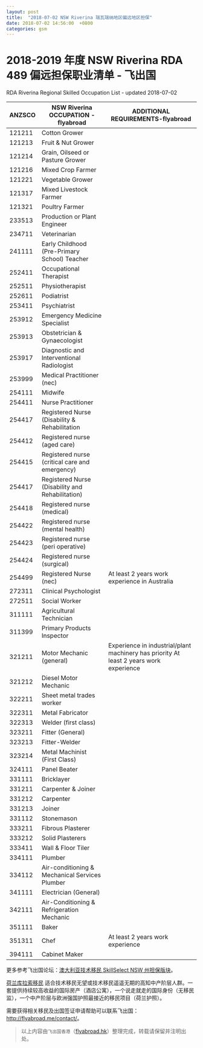 ```yaml
---
layout: post
title:  "2018-07-02 NSW Riverina 瑞瓦瑞纳地区偏远地区担保"
date: 2018-07-02 14:56:00  +0800
categories: gsm
---
```

  
# 2018-2019 年度 NSW Riverina RDA 489 偏远担保职业清单 - 飞出国

RDA Riverina Regional Skilled Occupation List - updated 2018-07-02

ANZSCO | NSW Riverina OCCUPATION - flyabroad | ADDITIONAL REQUIREMENTS-flyabroad
-- | -- | --
121211 | Cotton Grower |  
121213 | Fruit & Nut Grower |  
121214 | Grain, Oilseed or Pasture Grower |  
121216 | Mixed Crop Farmer |  
121221 | Vegetable Grower |  
121317 | Mixed Livestock Farmer |  
121321 | Poultry Farmer |  
233513 | Production or Plant Engineer |  
234711 | Veterinarian |  
241111 | Early Childhood (Pre-Primary School) Teacher |  
252411 | Occupational Therapist |  
252511 | Physiotherapist |  
252611 | Podiatrist |  
253411 | Psychiatrist |  
253912 | Emergency Medicine Specialist |  
253913 | Obstetrician & Gynaecologist |  
253917 | Diagnostic and Interventional Radiologist |  
253999 | Medical Practitioner (nec) |  
254111 | Midwife |  
254411 | Nurse Practitioner |  
254417 | Registered Nurse (Disability & Rehabilitation |  
254412 | Registered nurse (aged care) |  
254415 | Registered nurse (critical care and emergency) |  
254417 | Registered Nurse (Disability and Rehabilitation) |  
254418 | Registered nurse (medical) |  
254422 | Registered nurse (mental health) |  
254423 | Registered nurse (peri operative) |  
254424 | Registered nurse (surgical) |  
254499 | Registered Nurse (nec) | At least 2 years work experience in Australia
272311 | Clinical Psychologist |  
272511 | Social Worker |  
311111 | Agricultural Technician |  
311399 | Primary Products Inspector |  
321211 | Motor Mechanic (general) | Experience in industrial/plant machinery has priority At least 2 years work experience
321212 | Diesel Motor Mechanic |  
322211 | Sheet metal trades worker |  
322311 | Metal Fabricator |  
322313 | Welder (first class) |  
323211 | Fitter (General) |  
323213 | Fitter-Welder |  
323214 | Metal Machinist (First Class) |  
324111 | Panel Beater |  
331111 | Bricklayer |  
331211 | Carpenter & Joiner |  
331212 | Carpenter |  
331213 | Joiner |  
331112 | Stonemason |  
333211 | Fibrous Plasterer |  
333212 | Solid Plasterers |  
333411 | Wall & Floor Tiler |  
334111 | Plumber |  
334112 | Air-conditioning & Mechanical Services Plumber |  
341111 | Electrician (General) |  
342111 | Air-Conditioning & Refrigeration Mechanic |  
351111 | Baker |  
351311 | Chef | At least 2 years work experience
394111 | Cabinet Maker | 

更多参考飞出国论坛：[澳大利亚技术移民 SkillSelect NSW 州担保版块](http://bbs.fcgvisa.com/c/skillselect/nsw)。  

[荷兰库拉索移民](http://www.flyabroad.hk/curacao) 适合技术移民无望或技术移民遥遥无期的高知中产阶层人群。一套提供持续较高收益的国际房产（酒店公寓），一个说走就走的国际身份（无移民监），一个中产阶层与欧洲强国护照最接近的移民项目（荷兰护照）。

需要获得相关移民及出国签证申请帮助可以联系飞出国： <a href="http://flyabroad.me/contact" target="_blank">http://flyabroad.me/contact/</a>。

> 以上内容由`飞出国香港`（<a href="http://flyabroad.hk/" target="_blank">flyabroad.hk</a>）整理完成，转载请保留并注明出处。